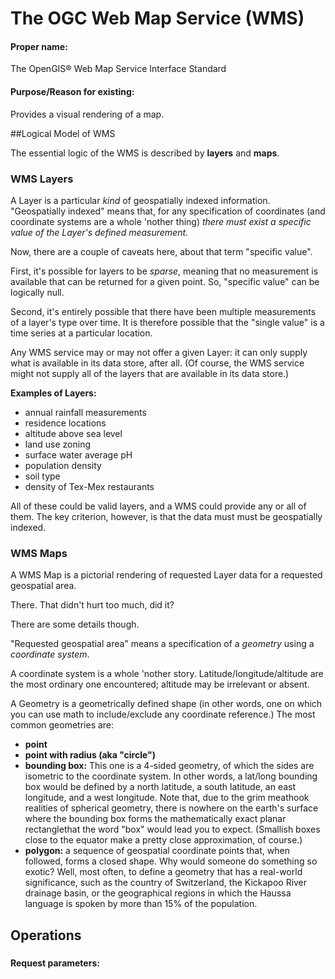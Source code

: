 # The OGC Web Map Service (WMS)

#### Proper name:

The OpenGIS® Web Map Service Interface Standard

#### Purpose/Reason for existing:

Provides a visual rendering of a map.


##Logical Model of WMS

The essential logic of the WMS is described by **layers** and **maps**.

### WMS Layers

A Layer is a particular _kind_ of geospatially indexed information. "Geospatially indexed" means that, for any specification of coordinates (and coordinate systems are a whole 'nother thing) _there must exist a specific value of the Layer's defined measurement._ 

Now, there are a couple of caveats here, about that term "specific value".

First, it's possible for layers to be _sparse_, meaning that no measurement is available that can be returned for a given point. So, "specific value" can be logically null.

Second, it's entirely possible that there have been multiple measurements of a layer's type over time. It is therefore possible that the "single value" is a time series at a particular location.

Any WMS service may or may not offer a given Layer: it can only supply what is available in its data store, after all. (Of course, the WMS service might not supply all of the layers that are available in its data store.)

**Examples of Layers:**
 - annual rainfall measurements
 - residence locations
 - altitude above sea level
 - land use zoning
 - surface water average pH
 - population density
 - soil type
 - density of Tex-Mex restaurants

All of these could be valid layers, and a WMS could provide any or all of them. The key criterion, however, is that the data must must be geospatially indexed.

### WMS Maps

A WMS Map is a pictorial rendering of requested Layer data for a requested geospatial area.

There. That didn't hurt too much, did it?

There are some details though.

"Requested geospatial area" means a specification of a _geometry_ using a _coordinate system_.

A coordinate system is a whole 'nother story. Latitude/longitude/altitude are the most ordinary one encountered; altitude may be irrelevant or absent.

A Geometry is a geometrically defined shape (in other words, one on which you can use math to include/exclude any coordinate reference.) The most common geometries are:
 - **point**
 - **point with radius (aka "circle")**
 - **bounding box:** This one is a 4-sided geometry, of which the sides are isometric to the coordinate system. In other words, a lat/long bounding box would be defined by a north latitude, a south latitude, an east longitude, and a west longitude. Note that, due to the grim meathook realities of spherical geometry, there is nowhere on the earth's surface where the bounding box forms the mathematically exact planar rectanglethat the word "box" would lead you to expect. (Smallish boxes close to the equator make a pretty close approximation, of course.)
 - **polygon:** a sequence of geospatial coordinate points that, when followed, forms a closed shape. Why would someone do something so exotic? Well, most often, to define a geometry that has a real-world significance, such as the country of Switzerland, the Kickapoo River drainage basin, or the geographical regions in which the Haussa language is spoken by more than 15% of the population.


## Operations

###

#### Request parameters:




